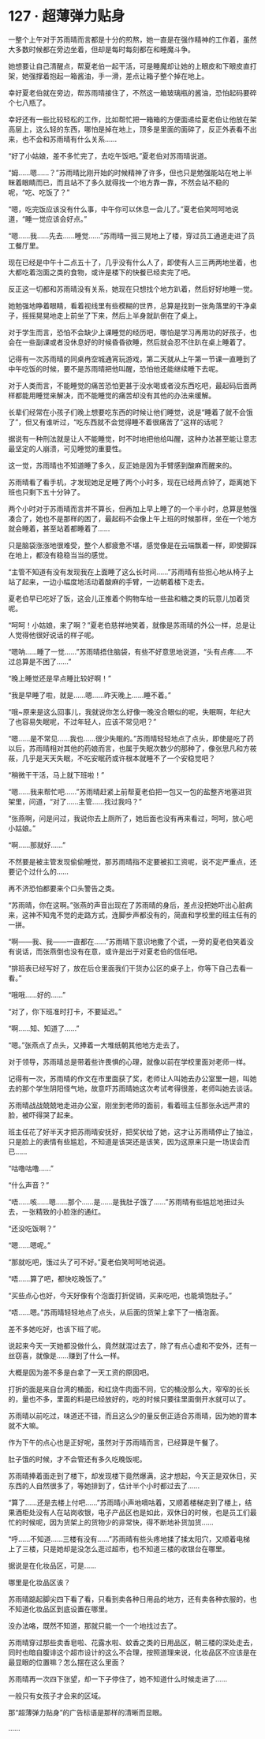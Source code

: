 # 127 · 超薄弹力贴身

一整个上午对于苏雨晴而言都是十分的煎熬，她一直是在强作精神的工作着，虽然大多数时候都在旁边坐着，但却是每时每刻都在和睡魔斗争。

她想要让自己清醒点，帮夏老伯一起干活，可是睡魔却让她的上眼皮和下眼皮直打架，她强撑着抱起一箱酱油，手一滑，差点让箱子整个掉在地上。

幸好夏老伯就在旁边，帮苏雨晴接住了，不然这一箱玻璃瓶的酱油，恐怕起码要碎个七八瓶了。

幸好还有一些比较轻松的工作，比如帮忙把一箱箱的方便面递给夏老伯让他放在架高层上，这么轻的东西，哪怕是掉在地上，顶多是里面的面碎了，反正外表看不出来，也不会和苏雨晴有什么关系……

“好了小姑娘，差不多忙完了，去吃午饭吧。”夏老伯对苏雨晴说道。

“姆……嗯……？”苏雨晴比刚开始的时候精神了许多，但也只是勉强能站在地上半眯着眼睛而已，而且站不了多久就得找一个地方靠一靠，不然会站不稳的呢，“吃、吃饭了？”

“嗯，吃完饭应该没有什么事，中午你可以休息一会儿了。”夏老伯笑呵呵地说道，“睡一觉应该会好点。”

“嗯……我……先去……睡觉……”苏雨晴一摇三晃地上了楼，穿过员工通道走进了员工餐厅里。

现在已经是中午十二点五十了，几乎没有什么人了，即使有人三三两两地坐着，也大都吃着泡面之类的食物，或许是楼下的快餐已经卖完了吧。

反正这一切都和苏雨晴没有关系，她现在只想找个地方趴着，然后好好地睡一觉。

她勉强地睁着眼睛，看着视线里有些模糊的世界，总算是找到一张角落里的干净桌子，摇摇晃晃地走上前坐了下来，然后上半身就趴倒在了桌上。

对于学生而言，恐怕不会缺少上课睡觉的经历吧，哪怕是学习再用功的好孩子，也会在一些副课或者没休息好的时候昏昏欲睡，然后就会忍不住趴在桌上睡着了。

记得有一次苏雨晴的同桌冉空城通宵玩游戏，第二天就从上午第一节课一直睡到了中午吃饭的时候，要不是苏雨晴把他叫醒，恐怕他还能继续睡下去呢。

对于人类而言，不能睡觉的痛苦恐怕更甚于没水喝或者没东西吃吧，最起码后面两样都能用睡觉来解决，而不能睡觉的痛苦却没有其他的办法来缓解。

长辈们经常在小孩子们晚上想要吃东西的时候让他们睡觉，说是“睡着了就不会饿了”，但又有谁听过，“吃东西就不会觉得睡不着很痛苦了”这样的话呢？

据说有一种刑法就是让人不能睡觉，时不时地把他给叫醒，这种办法甚至能让意志最坚定的人崩溃，可见睡觉的重要性。

这一觉，苏雨晴也不知道睡了多久，反正她是因为手臂感到酸麻而醒来的。

苏雨晴看了看手机，才发现她足足睡了两个小时多，现在已经两点钟了，距离她下班也只剩下五十分钟了。

两个小时对于苏雨晴而言并不算长，但再加上早上睡了的一个半小时，总算是勉强凑合了，她也不是那样的困了，最起码不会像上午上班的时候那样，坐在一个地方就会睡着，甚至站着都睡着了……

只是脑袋涨涨地很难受，整个人都疲惫不堪，感觉像是在云端飘着一样，即使脚踩在地上，都没有稳稳当当的感觉。

“主管不知道有没有发现我在上面睡了这么长时间……”苏雨晴有些担心地从椅子上站了起来，一边小幅度地活动着酸麻的手臂，一边朝着楼下走去。

夏老伯早已吃好了饭，这会儿正推着个购物车给一些盐和糖之类的玩意儿加着货呢。

“呵呵！小姑娘，来了啊？”夏老伯慈祥地笑着，就像是苏雨晴的外公一样，总是让人觉得他很好说话的样子呢。

“嗯呐……睡了一觉……”苏雨晴捂住脑袋，有些不好意思地说道，“头有点疼……不过总算是不困了……”

“晚上睡觉还是早点睡比较好啊！”

“我是早睡了啦，就是……嗯……昨天晚上……睡不着。”

“哦~原来是这么回事儿，我就说你怎么好像一晚没合眼似的呢，失眠啊，年纪大了也容易失眠呢，不过年轻人，应该不常见吧？”

“嗯……是不常见……我也……很少失眠的。”苏雨晴轻轻地点了点头，即使是吃了药以后，苏雨晴相对其他的药娘而言，也属于失眠次数少的那种了，像张思凡和方莜莜，几乎是天天失眠，不吃安眠药或许根本就睡不了一个安稳觉吧？

“稍微干干活，马上就下班啦！”

“嗯……我来帮忙吧……”苏雨晴赶紧上前帮夏老伯把一包又一包的盐整齐地塞进货架里，问道，“对了……主管……找过我吗？”

“张燕啊，问是问过，我说你去上厕所了，她后面也没有再来看过，呵呵，放心吧小姑娘。”

“啊……那就好……”

不然要是被主管发现偷偷睡觉，那苏雨晴指不定要被扣工资呢，说不定严重点，还要记个过什么的……

再不济恐怕都要来个口头警告之类。

“苏雨晴，你在这啊。”张燕的声音出现在了苏雨晴的身后，差点没把她吓出心脏病来，这神不知鬼不觉的走路方式，连脚步声都没有的，简直和学校里的班主任有的一拼。

“啊——我、我——一直都在……”苏雨晴下意识地撒了个谎，一旁的夏老伯笑着没有说话，而张燕倒也没有在意，或许是出于对夏老伯的信任吧。

“排班表已经写好了，放在后仓里面我们干货办公区的桌子上，你等下自己去看一看。”

“哦哦……好的……”

“对了，你下班准时打卡，不要延迟。”

“啊……知、知道了……”

“嗯。”张燕点了点头，又捧着一大堆纸朝其他地方走去了。

对于领导，苏雨晴总是带着些许畏惧的心理，就像以前在学校里面对老师一样。

记得有一次，苏雨晴的作文在市里面获了奖，老师让人叫她去办公室里一趟，叫她去的那个学生阴阳怪气地，故意吓苏雨晴她这次考试考得很差，老师叫她去谈话。

苏雨晴战战兢兢地走进办公室，刚坐到老师的面前，看着班主任那张永远严肃的脸，被吓得哭了起来。

班主任花了好半天才把苏雨晴安抚好，把奖状给了她，这才让苏雨晴停止了抽泣，只是脸上的表情有些尴尬，不知道是该哭还是该笑，因为这原来只是一场误会而已……

“咕噜咕噜……”

“什么声音？”

“唔……咳……嗯……那个……是……是我肚子饿了……”苏雨晴有些尴尬地扭过头去，一张精致的小脸涨的通红。

“还没吃饭啊？”

“嗯……嗯呢。”

“那就吃吧，饿过头了可不好。”夏老伯笑呵呵地说道。

“唔……算了吧，都快吃晚饭了。”

“买些点心也好，今天好像有个泡面打折促销，买来吃吧，也能填饱肚子。”

“唔……嗯。”苏雨晴轻轻地点了点头，从后面的货架上拿下了一桶泡面。

差不多她吃好，也该下班了呢。

说起来今天一天她都没做什么，竟然就混过去了，除了有点心虚和不安外，还有一丝窃喜，就像是……赚到了什么一样。

大概是因为差不多是白拿了一天工资的原因吧。

打折的面是来自台湾的桶面，和红烧牛肉面不同，它的桶没那么大，窄窄的长长的，量也不多，里面的料是已经放好的，吃的时候只要往里面倒开水就可以了。

苏雨晴以前吃过，味道还不错，而且这么少的量反倒正适合苏雨晴，因为她的胃本就不大嘛。

作为下午的点心也是正好呢，虽然对于苏雨晴而言，已经算是午餐了。

肚子饿的时候，才不会管还有多久吃晚饭呢。

苏雨晴捧着面走到了楼下，却发现楼下竟然爆满，这才想起，今天正是双休日，买东西的人自然很多了，等她排到了，估计半个小时都过去了……

“算了……还是去楼上付吧……”苏雨晴小声地嘀咕着，又顺着楼梯走到了楼上，结果酒柜处没有人在站岗收银，电子产品区也是如此，双休日的时候，也是员工们最忙的时候呢，因为货架上的货物少的非常快，得不断地补货加货……

“呼……不知道……三楼有没有……”苏雨晴有些头疼地揉了揉太阳穴，又顺着电梯上了三楼，只是她却是没怎么逛过超市，也不知道三楼的收银台在哪里。

据说是在化妆品区，可是……

哪里是化妆品区诶？

苏雨晴踮起脚尖四下看了看，只看到卖各种日用品的地方，还有卖各种衣服的，也不知道化妆品区到底设置在哪里。

没办法咯，既然不知道，那就只能一个一个地找过去了。

苏雨晴穿过那些卖香皂啦、花露水啦、蚊香之类的日用品区，朝三楼的深处走去，同时也暗自腹诽这个超市设计的这么不合理，按照道理来说，化妆品区不应该是在最显眼的位置嘛？怎么摆在这么里面？

苏雨晴再一次四下张望，却一下子停住了，她不知道什么时候走进了……

一般只有女孩子才会来的区域。

那“超薄弹力贴身”的广告标语是那样的清晰而显眼。

……
